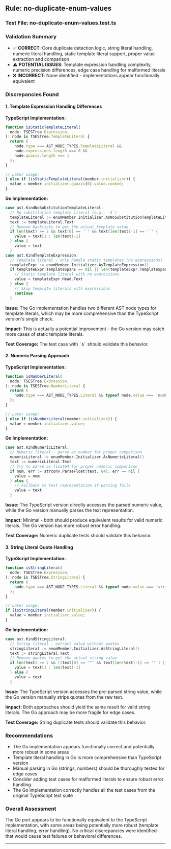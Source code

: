 ## Rule: no-duplicate-enum-values

### Test File: no-duplicate-enum-values.test.ts

### Validation Summary
- ✅ **CORRECT**: Core duplicate detection logic, string literal handling, numeric literal handling, static template literal support, proper value extraction and comparison
- ⚠️ **POTENTIAL ISSUES**: Template expression handling complexity, numeric precision differences, edge case handling for malformed literals
- ❌ **INCORRECT**: None identified - implementations appear functionally equivalent

### Discrepancies Found

#### 1. Template Expression Handling Differences
**TypeScript Implementation:**
```typescript
function isStaticTemplateLiteral(
  node: TSESTree.Expression,
): node is TSESTree.TemplateLiteral {
  return (
    node.type === AST_NODE_TYPES.TemplateLiteral &&
    node.expressions.length === 0 &&
    node.quasis.length === 1
  );
}

// Later usage:
} else if (isStaticTemplateLiteral(member.initializer)) {
  value = member.initializer.quasis[0].value.cooked;
}
```

**Go Implementation:**
```go
case ast.KindNoSubstitutionTemplateLiteral:
  // No substitution template literal (e.g., `A`)
  templateLiteral := enumMember.Initializer.AsNoSubstitutionTemplateLiteral()
  text := templateLiteral.Text
  // Remove backticks to get the actual template value
  if len(text) >= 2 && text[0] == '`' && text[len(text)-1] == '`' {
    value = text[1 : len(text)-1]
  } else {
    value = text
  }
case ast.KindTemplateExpression:
  // Template literal - only handle static templates (no expressions)
  templateExpr := enumMember.Initializer.AsTemplateExpression()
  if templateExpr.TemplateSpans == nil || len(templateExpr.TemplateSpans.Nodes) == 0 {
    // Static template literal with no expressions
    value = templateExpr.Head.Text
  } else {
    // Skip template literals with expressions
    continue
  }
```

**Issue:** The Go implementation handles two different AST node types for template literals, which may be more comprehensive than the TypeScript version's single check.

**Impact:** This is actually a potential improvement - the Go version may catch more cases of static template literals.

**Test Coverage:** The test case with `` `A` `` should validate this behavior.

#### 2. Numeric Parsing Approach
**TypeScript Implementation:**
```typescript
function isNumberLiteral(
  node: TSESTree.Expression,
): node is TSESTree.NumberLiteral {
  return (
    node.type === AST_NODE_TYPES.Literal && typeof node.value === 'number'
  );
}

// Later usage:
} else if (isNumberLiteral(member.initializer)) {
  value = member.initializer.value;
}
```

**Go Implementation:**
```go
case ast.KindNumericLiteral:
  // Numeric literal - parse as number for proper comparison
  numericLiteral := enumMember.Initializer.AsNumericLiteral()
  text := numericLiteral.Text
  // Try to parse as float64 for proper numeric comparison
  if num, err := strconv.ParseFloat(text, 64); err == nil {
    value = num
  } else {
    // Fallback to text representation if parsing fails
    value = text
  }
```

**Issue:** The TypeScript version directly accesses the parsed numeric value, while the Go version manually parses the text representation.

**Impact:** Minimal - both should produce equivalent results for valid numeric literals. The Go version has more robust error handling.

**Test Coverage:** Numeric duplicate tests should validate this behavior.

#### 3. String Literal Quote Handling
**TypeScript Implementation:**
```typescript
function isStringLiteral(
  node: TSESTree.Expression,
): node is TSESTree.StringLiteral {
  return (
    node.type === AST_NODE_TYPES.Literal && typeof node.value === 'string'
  );
}

// Later usage:
if (isStringLiteral(member.initializer)) {
  value = member.initializer.value;
}
```

**Go Implementation:**
```go
case ast.KindStringLiteral:
  // String literal - extract value without quotes
  stringLiteral := enumMember.Initializer.AsStringLiteral()
  text := stringLiteral.Text
  // Remove quotes to get the actual string value
  if len(text) >= 2 && ((text[0] == '"' && text[len(text)-1] == '"') || (text[0] == '\'' && text[len(text)-1] == '\'')) {
    value = text[1 : len(text)-1]
  } else {
    value = text
  }
```

**Issue:** The TypeScript version accesses the pre-parsed string value, while the Go version manually strips quotes from the raw text.

**Impact:** Both approaches should yield the same result for valid string literals. The Go approach may be more fragile for edge cases.

**Test Coverage:** String duplicate tests should validate this behavior.

### Recommendations
- The Go implementation appears functionally correct and potentially more robust in some areas
- Template literal handling in Go is more comprehensive than TypeScript version
- Manual parsing in Go (strings, numbers) should be thoroughly tested for edge cases
- Consider adding test cases for malformed literals to ensure robust error handling
- The Go implementation correctly handles all the test cases from the original TypeScript test suite

### Overall Assessment
The Go port appears to be functionally equivalent to the TypeScript implementation, with some areas being potentially more robust (template literal handling, error handling). No critical discrepancies were identified that would cause test failures or behavioral differences.

---